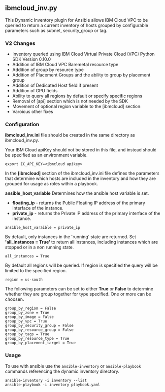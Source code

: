 ## ibmcloud_inv.py
This Dynamic Inventory plugin for Ansible allows IBM Cloud VPC to be queried to return a current
inventory of hosts grouped by configurable parameters such as subnet, security_group or tag.

### V2 Changes
- Inventory queried using IBM Cloud Virtual Private Cloud (VPC) Python SDK Version 0.10.0
- Addition of IBM Cloud VPC Baremetal resource type
- Addition of group by resource type
- Addition of Placement Groups and the ability to group by placement group
- Addition of Dedicated Host field if present
- Addition of GPU fields
- Ability to query all regions by default or specify specific regions
- Removal of [api] section which is not needed by the SDK
- Movement of optional region variable to the [ibmcloud] section
- Varoious other fixes

### Configuration

<b>ibmcloud_inv.ini</b> file should be created in the same directory as ibmcloud_inv.py.

Your IBM Cloud apiKey should not be stored in this file, and instead should be specified as an environment variable.

```
export IC_API_KEY=<ibmcloud apikey>
```

In the <b>[ibmcloud]</b> section of the ibmcloud_inv.ini file defines the parameters that determine which hosts are
included in the inventory and how they are grouped for usage as roles within a playbook.

<b>ansible_host_variable</b> Determines how the ansible host variable is set.
- **floating_ip** - returns the Public Floating IP address  of the primary interface of the instance.
- **private_ip** - returns the Private IP address of the primary interface of the instance.
```
ansible_host_varaible = private_ip
```

By default, only instances in the 'running' state are returned. Set <b>'all_instances = True' </b> to return all instances,
 including instances which are stopped or in a non running state.
```
all_instances = True
```

By default all regions will be queried.   If region is specified the query will be limited to the specified region.
```
region = us-south
```

The following parameters can be set to either <b>True</b> or <b>False</b> to determine whether they are group together
for type specified.  One or more can be choosen.

```
group_by_region = False
group_by_zone = True
group_by_image = False
group_by_vpc = True
group_by_security_group = False
group_by_resource_group = False
group_by_tags = True
group_by_resource_type = True
group_by_placement_target = True
```

### Usage
To use with ansible use the `ansible-inventory` or `ansible-playbook` commands referencing the dynamic inventory directory.
```
ansible-inventory -i inventory --list
ansible-playbook -i inventory playbook.yaml
```

